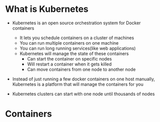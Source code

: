 # What is Kubernetes

- Kubernetes is an open source orchestration system for Docker containers
    - It lets you schedule containers on a cluster of machines
    - You can run multiple containers on one machine
    - You can run long running services(like web applications)
    - Kubernetes will manage the state of these containers
        - Can start the container on specific nodes
        - Will restart a container when it gets killed
        - Can move containers from one node to another node
        
 - Instead of just running a few docker containers on one host manually, Kubernetes is a platform that will manage the containers for you 
 
 - Kubernetes clusters can start with one node until thousands of nodes
 
 # Containers
 